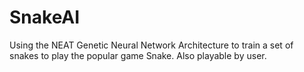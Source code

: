 # SnakeAI
Using the NEAT Genetic Neural Network Architecture to train a set of snakes to play the popular game Snake. Also playable by user.
